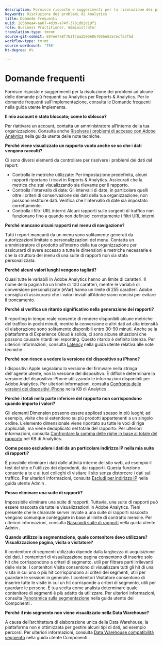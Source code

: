 ```yaml
---
description: Fornisce risposte e suggerimenti per la risoluzione dei problemi ad alcune delle domande più frequenti su Analytics.
keywords: Risoluzione dei problemi di Analytics
title: Domande frequenti
uuid: 285b0ea4-aa07-4d39-a74f-37b1d02d19f1
role: Business Practitioner, Administrator
translation-type: tm+mt
source-git-commit: 894ee7a8f761f7aa2590e06708be82e7ecfa3f6d
workflow-type: tm+mt
source-wordcount: '756'
ht-degree: 0%

---
```



# Domande frequenti

Fornisce risposte e suggerimenti per la risoluzione dei problemi ad alcune delle domande più frequenti su Analytics per Reports &amp; Analytics. Per le domande frequenti sull&#39;implementazione, consulta le [Domande frequenti](/help/implement/faq.md) nella guida utente Implementa.

**Il mio account è stato bloccato; come lo sblocco?**

Per riattivare un account, contatta un amministratore all’interno della tua organizzazione. Consulta anche [Risolvere i problemi di accesso con Adobe Analytics](/help/technotes/troubleshoot-login.md) nella guida utente delle note tecniche.

**Perché viene visualizzato un rapporto vuoto anche se so che i dati vengono raccolti?**

Ci sono diversi elementi da controllare per risolvere i problemi dei dati del report:

* Controlla le metriche utilizzate: Per impostazione predefinita, alcuni rapporti riportano i ricavi in Reports &amp; Analytics. Assicurati che la metrica che stai visualizzando sia rilevante per il rapporto.
* Controlla l’intervallo di date: Gli intervalli di date, in particolare quelli oltre i criteri di conservazione dei dati della tua organizzazione, non possono restituire dati. Verifica che l’intervallo di date sia impostato correttamente.
* Controlla i filtri URL interni: Alcuni rapporti sulle sorgenti di traffico non funzionano fino a quando non definisci correttamente i filtri URL interni.

**Perché mancano alcuni rapporti nel menu di navigazione?**

Tutti i report mancanti da un menu sono solitamente generati da autorizzazioni limitate o personalizzazioni del menu. Contatta un amministratore di prodotto all’interno della tua organizzazione per assicurarti di avere accesso a tutte le dimensioni e metriche necessarie e che la struttura del menu di una suite di rapporti non sia stata personalizzata.

**Perché alcuni valori lunghi vengono tagliati?**

Quasi tutte le variabili in Adobe Analytics hanno un limite di caratteri. Il nome della pagina ha un limite di 100 caratteri, mentre le variabili di conversione personalizzate (eVar) hanno un limite di 255 caratteri. Adobe consiglia di assicurarsi che i valori inviati all’Adobe siano concisi per evitare il troncamento.

**Perché si verifica un ritardo significativo nella generazione dei rapporti?**

Il reporting in tempo reale consente di rendere disponibili alcune metriche del traffico in pochi minuti, mentre la conversione e altri dati ad alta intensità di elaborazione sono solitamente disponibili entro 30-90 minuti. Anche se la piattaforma di Experience Cloud è solida, ci sono alcune situazioni che possono causare ritardi nel reporting. Questo ritardo è definito latenza. Per ulteriori informazioni, consulta [Latency](/help/technotes/latency.md) nella guida utente relativa alle note tecniche .

**Perché non riesco a vedere la versione del dispositivo su iPhone?**

I dispositivi Apple segnalano la versione del firmware nella stringa dell&#39;agente utente, non la versione del dispositivo. È difficile determinare la versione del dispositivo iPhone utilizzando le informazioni disponibili per Adobe Analytics. Per ulteriori informazioni, consulta [Confronto delle versioni dei dispositivi iPhone](https://helpx.adobe.com/analytics/kb/comparing-iphone-device-versions.html) nella KB di Analytics .

**Perché i totali nella parte inferiore del rapporto non corrispondono quando importo i valori?**

Gli elementi Dimension possono essere applicati spesso in più luoghi; ad esempio, visite che si estendono su più prodotti appartenenti a un singolo ordine. L’elemento dimensionale viene riportato su tutte le voci di riga applicabili, ma viene deduplicato nel totale del rapporto. Per ulteriori informazioni, consulta [Confrontare la somma delle righe in base al totale del rapporto](https://helpx.adobe.com/analytics/kb/sum-line-items-different-from-total.html) nel KB di Analytics.

**Come posso escludere i dati da un particolare indirizzo IP nella mia suite di rapporti?**

È possibile eliminare i dati dalle attività interne del sito web, ad esempio il test del sito e l&#39;utilizzo dei dipendenti, dai rapporti. Questa funzione consente a te e ai tuoi colleghi di visitare il sito senza distorcere i dati sul traffico. Per ulteriori informazioni, consulta [Escludi per indirizzo IP](/help/admin/admin/exclude-ip.md) nella guida utente Admin .

**Posso eliminare una suite di rapporti?**

Impossibile eliminare una suite di rapporti. Tuttavia, una suite di rapporti può essere nascosta da tutte le visualizzazioni in Adobe Analytics. Tieni presente che le chiamate server inviate a una suite di rapporti nascosta vengono comunque conteggiate in base al limite di contratto mensile. Per ulteriori informazioni, consulta [Nascondi suite di rapporti](/help/admin/company/c-hide-report-suites.md) nella guida utente Admin .

**Quando utilizzo la segmentazione, quale contenitore devo utilizzare? Visualizzazione pagina, visita o visitatore?**

Il contenitore di segmenti utilizzato dipende dalla larghezza di acquisizione dei dati. I contenitori di visualizzazione pagina consentono di inserire solo hit che corrispondono a criteri di segmento, utili per filtrare parti irrilevanti delle visite. I contenitori Visita consentono di visualizzare tutti gli hit di una visita in cui uno o più hit corrispondono ai criteri dei segmenti, utili per guardare le sessioni in generale. I contenitori Visitatore consentono di inserire tutte le visite in cui un hit corrisponde a criteri di segmento, utili per guardare le persone. È tua scelta come analista determinare quale contenitore di segmenti è più adatto da utilizzare. Per ulteriori informazioni, consulta [Panoramica sulla segmentazione](/help/components/segmentation/seg-overview.md) nella guida utente dei Componenti .

**Perché il mio segmento non viene visualizzato nella Data Warehouse?**

A causa dell’architettura di elaborazione unica della Data Warehouse, la piattaforma non è ottimizzata per gestire alcuni tipi di dati, ad esempio percorsi. Per ulteriori informazioni, consulta [Data Warehouse compatibilità segmento](/help/components/segmentation/seg-reference/seg-compatibility.md) nella guida utente Componenti .
